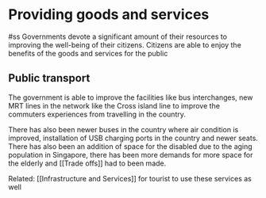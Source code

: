 # Providing goods and services
#ss
Governments devote a significant amount of their resources to improving the well-being of their citizens.
Citizens are able to enjoy the benefits of the goods and services for the public

## Public transport
The government is able to improve the facilities like bus interchanges, new MRT lines in the network like the Cross island line to improve the commuters experiences from travelling in the country.

There has also been newer buses in the country where air condition is improved, installation of USB charging ports in the country and newer seats. There has also been an addition of space for the disabled due to the aging population in Singapore, there has been more demands for more space for the elderly and [[Trade offs]] had to been made.

Related: [[Infrastructure and Services]] for tourist to use these services as well